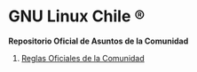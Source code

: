 # GNU Linux Chile ®
**Repositorio Oficial de Asuntos de la Comunidad**

1. [Reglas Oficiales de la Comunidad](https://github.com/comunidadesio/ProgramadoresChile/blob/master/ReglasOficiales.md)
